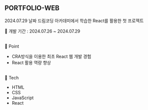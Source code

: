 ## PORTFOLIO-WEB

2024.07.29 날짜 드림코딩 아카데미에서 학습한 React를 활용한 첫 프로젝트
<br/>

📅 개발 기간 : 2024.07.26 ~ 2024.07.29

<br/>
📌 Point

- CRA방식을 이용한 최초 React 웹 개발 경험
- React 활용 역량 향상

<br/>
🔨 Tech

- HTML
- CSS
- JavaScript
- React
